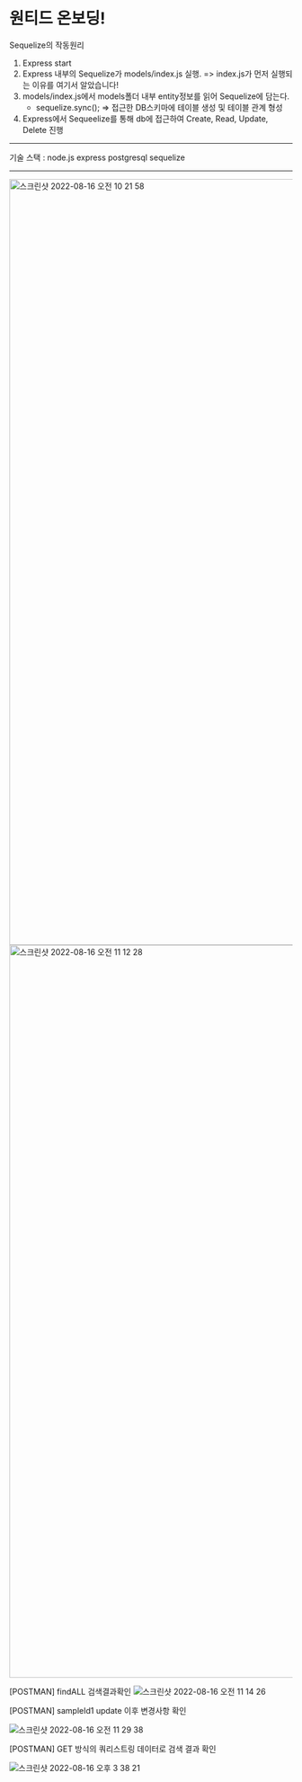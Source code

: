 # 원티드 온보딩!

Sequelize의 작동원리

1. Express start
2. Express 내부의 Sequelize가 models/index.js 실행.  => index.js가 먼저 실행되는 이유를 여기서 알았습니다!
3. models/index.js에서 models폴더 내부 entity정보를 읽어 Sequelize에 담는다.
   - sequelize.sync(); => 접근한 DB스키마에 테이블 생성 및 테이블 관계 형성
4. Express에서 Sequeelize를 통해 db에 접근하여 Create, Read, Update, Delete 진행

-----

기술 스택 : node.js express postgresql sequelize

-----

<img width="1363" alt="스크린샷 2022-08-16 오전 10 21 58" src="https://user-images.githubusercontent.com/55525574/184778853-ac75364a-ce68-49b2-9df7-11e63ac8f458.png">

<img width="1304" alt="스크린샷 2022-08-16 오전 11 12 28" src="https://user-images.githubusercontent.com/55525574/184783767-fe14c50d-c683-4c1b-bce9-04b62d91f9d8.png">

[POSTMAN] findALL 검색결과확인
![스크린샷 2022-08-16 오전 11 14 26](https://user-images.githubusercontent.com/55525574/184783987-5e211dbd-f655-4e84-9a5e-f9af3a0decce.png)

[POSTMAN] sampleId1 update 이후 변경사항 확인 

![스크린샷 2022-08-16 오전 11 29 38](https://user-images.githubusercontent.com/55525574/184785564-c9766557-3a3e-4b95-9785-a15dc9ea21ed.png)

[POSTMAN] GET 방식의 쿼리스트링 데이터로 검색 결과 확인

![스크린샷 2022-08-16 오후 3 38 21](https://user-images.githubusercontent.com/55525574/184813780-2fb5ee7b-87bc-4622-9417-f40521d72c2e.png)

